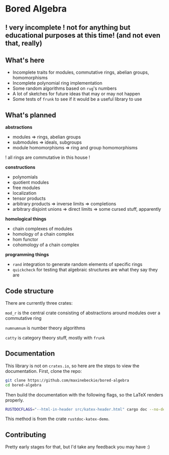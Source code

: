 # Bored Algebra

## ! very incomplete ! not for anything but educational purposes at this time! (and not even that, really)

## What's here

- Incomplete traits for modules, commutative rings, abelian groups, homomorphisms
- Incomplete polynomial ring implementation
- Some random algorithms based on `rug`'s numbers
- A lot of sketches for future ideas that may or may not happen
- Some tests of `frunk` to see if it would be a useful library to use

## What's planned

**abstractions**

* modules => rings, abelian groups
* submodules => ideals, subgroups
* module homomorphisms => ring and group homomorphisms

! all rings are commutative in this house ! 

**constructions**

* polynomials
* quotient modules
* free modules
* localization
* tensor products
* arbitrary products => inverse limits => completions
* arbitrary disjoint unions => direct limits => some cursed stuff, apparently

**homological things**

* chain complexes of modules
* homology of a chain complex
* hom functor
* cohomology of a chain complex

**programming things**

* `rand` integration to generate random elements of specific rings
* `quickcheck` for testing that algebraic structures are what they say they are

## Code structure

There are currently three crates:

`mod_r` is the central crate consisting of abstractions around modules over a commutative ring

`numnumnum` is number theory algorithms

`catty` is category theory stuff, mostly with `frunk`

## Documentation

This library is not on `crates.io`, so here are the steps to view the documentation. First, clone
the repo:
```sh
git clone https://github.com/maxinebeckie/bored-algebra
cd bored-algebra
```
Then build the documentation with the following flags, so the LaTeX renders properly.
```sh
RUSTDOCFLAGS="--html-in-header src/katex-header.html" cargo doc --no-deps --open
```
This method is from the crate `rustdoc-katex-demo`.  

## Contributing

Pretty early stages for that, but I'd take any feedback you may have :)